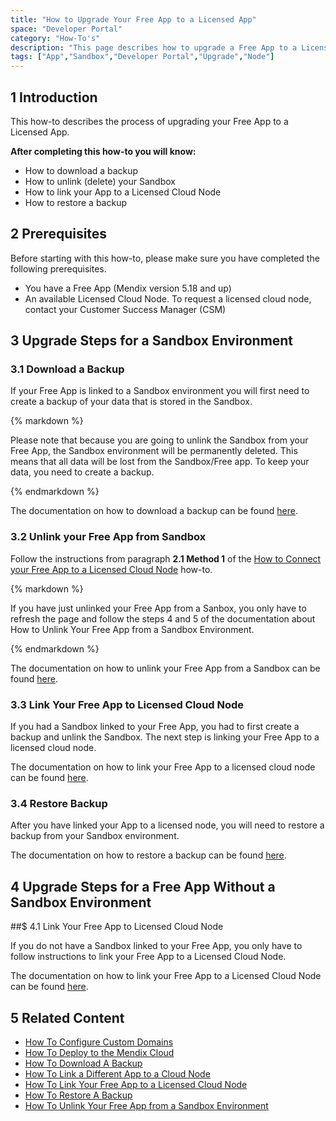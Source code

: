 ```yaml
---
title: "How to Upgrade Your Free App to a Licensed App"
space: "Developer Portal"
category: "How-To's"
description: "This page describes how to upgrade a Free App to a Licensed App."
tags: ["App","Sandbox","Developer Portal","Upgrade","Node"]
---
```


## 1 Introduction

This how-to describes the process of upgrading your Free App to a Licensed App.

**After completing this how-to you will know:**

*   How to download a backup
*   How to unlink (delete) your Sandbox
*   How to link your App to a Licensed Cloud Node
*   How to restore a backup

## 2 Prerequisites

Before starting with this how-to, please make sure you have completed the following prerequisites.

*   You have a Free App (Mendix version 5.18 and up)
*   An available Licensed Cloud Node. To request a licensed cloud node, contact your Customer Success Manager (CSM)

## 3 Upgrade Steps for a Sandbox Environment

### 3.1 Download a Backup

If your Free App is linked to a Sandbox environment you will first need to create a backup of your data that is stored in the Sandbox.

<div class="alert alert-warning">{% markdown %}

Please note that because you are going to unlink the Sandbox from your Free App, the Sandbox environment will be permanently deleted. This means that all data will be lost from the Sandbox/Free app. To keep your data, you need to create a backup.

{% endmarkdown %}</div>

The documentation on how to download a backup can be found [here](how-to-download-a-backup).

### 3.2 Unlink your Free App from Sandbox

Follow the instructions from paragraph **2.1 Method 1** of the [How to Connect your Free App to a Licensed Cloud Node](how-to-link-app-to-node) how-to.

<div class="alert alert-info">{% markdown %}

If you have just unlinked your Free App from a Sanbox, you only have to refresh the page and follow the steps 4 and 5 of the documentation about How to Unlink Your Free App from a Sandbox Environment.

{% endmarkdown %}</div>

The documentation on how to unlink your Free App from a Sandbox can be found [here](how-to-unlink-sandbox).

### 3.3 Link Your Free App to Licensed Cloud Node

If you had a Sandbox linked to your Free App, you had to first create a backup and unlink the Sandbox. The next step is linking your Free App to a licensed cloud node.

The documentation on how to link your Free App to a licensed cloud node can be found [here](how-to-link-app-to-node).

### 3.4 Restore Backup

After you have linked your App to a licensed node, you will need to restore a backup from your Sandbox environment.

The documentation on how to restore a backup can be found [here](how-to-restore-a-backup).

## 4 Upgrade Steps for a Free App Without a Sandbox Environment

##$ 4.1 Link Your Free App to Licensed Cloud Node

If you do not have a Sandbox linked to your Free App, you only have to follow instructions to link your Free App to a Licensed Cloud Node.

The documentation on how to link your Free App to a Licensed Cloud Node can be found [here](how-to-link-app-to-node).

## 5 Related Content

*   [How To Configure Custom Domains](custom-domains)
*   [How To Deploy to the Mendix Cloud](deploying-to-the-cloud)
*   [How To Download A Backup](how-to-download-a-backup)
*   [How To Link a Different App to a Cloud Node](how-to-link-a-different-app-to-a-node)
*   [How To Link Your Free App to a Licensed Cloud Node](how-to-link-app-to-node)
*   [How To Restore A Backup](how-to-restore-a-backup)
*   [How To Unlink Your Free App from a Sandbox Environment](how-to-unlink-sandbox)
